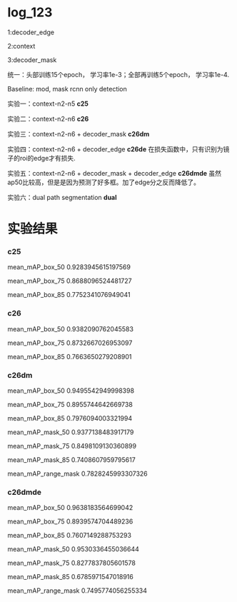 # log_123
1:decoder_edge

2:context

3:decoder_mask

统一：头部训练15个epoch， 学习率1e-3；全部再训练5个epoch， 学习率1e-4.

Baseline: mod, mask rcnn only detection

实验一：context-n2-n5  **c25**

实验二：context-n2-n6  **c26**

实验三：context-n2-n6 + decoder_mask  **c26dm**

实验四：context-n2-n6 + decoder_edge  **c26de** 在损失函数中，只有识别为镜子的roi的edge才有损失.

实验五：context-n2-n6 + decoder_mask + decoder_edge  **c26dmde** 虽然ap50比较高，但是是因为预测了好多框。加了edge分之反而降低了。

实验六：dual path segmentation  **dual**

# 实验结果
### c25
mean_mAP_box_50      0.9283945615197569
 
mean_mAP_box_75      0.8688096524481727 

mean_mAP_box_85      0.7752341076949041
### c26
mean_mAP_box_50      0.9382090762045583
 
mean_mAP_box_75      0.8732667026953097 

mean_mAP_box_85      0.7663650279208901

### c26dm
mean_mAP_box_50      0.9495542949998398
 
mean_mAP_box_75      0.8955744642669738 

mean_mAP_box_85      0.7976094003321994 

mean_mAP_mask_50     0.9377138483917179 

mean_mAP_mask_75     0.8498109130360899 

mean_mAP_mask_85     0.7408607959795617 

mean_mAP_range_mask  0.7828245993307326

### c26dmde
mean_mAP_box_50      0.9638183564699042
 
mean_mAP_box_75      0.8939574704489236 

mean_mAP_box_85      0.7607149288753293 

mean_mAP_mask_50     0.9530336455036644 

mean_mAP_mask_75     0.8277837805601578 

mean_mAP_mask_85     0.6785971547018916 

mean_mAP_range_mask  0.7495774056255334